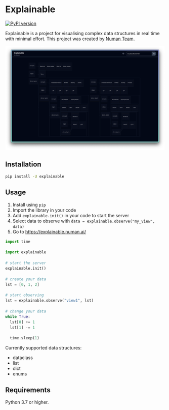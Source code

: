 # Explainable

[![PyPI version](https://img.shields.io/pypi/v/explainable.svg)](https://pypi.org/project/explainable/)

Explainable is a project for visualising complex data structures in real time with minimal effort.
This project was created by [Numan Team](https://numan.ai/).

![plot](./demo.png)

## Installation

```sh
pip install -U explainable
```

## Usage

1. Install using `pip`
2. Import the library in your code
3. Add `explainable.init()` in your code to start the server
4. Select data to observe with `data = explainable.observe("my_view", data)`
5. Go to https://explainable.numan.ai/

```python
import time

import explainable

# start the server
explainable.init()

# create your data
lst = [0, 1, 2]

# start observing
lst = explainable.observe("view1", lst)

# change your data
while True:
  lst[0] += 1
  lst[1] -= 1

  time.sleep(1)
```

Currently supported data structures:
- dataclass
- list
- dict
- enums

## Requirements

Python 3.7 or higher.
